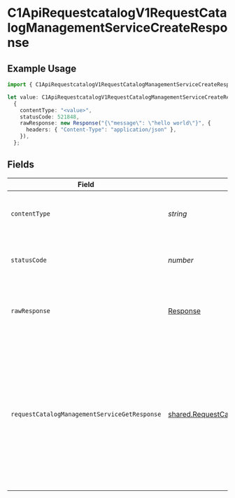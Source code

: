 # C1ApiRequestcatalogV1RequestCatalogManagementServiceCreateResponse

## Example Usage

```typescript
import { C1ApiRequestcatalogV1RequestCatalogManagementServiceCreateResponse } from "conductorone-sdk-typescript/sdk/models/operations";

let value: C1ApiRequestcatalogV1RequestCatalogManagementServiceCreateResponse =
  {
    contentType: "<value>",
    statusCode: 521848,
    rawResponse: new Response("{\"message\": \"hello world\"}", {
      headers: { "Content-Type": "application/json" },
    }),
  };
```

## Fields

| Field                                                                                                                                                                         | Type                                                                                                                                                                          | Required                                                                                                                                                                      | Description                                                                                                                                                                   |
| ----------------------------------------------------------------------------------------------------------------------------------------------------------------------------- | ----------------------------------------------------------------------------------------------------------------------------------------------------------------------------- | ----------------------------------------------------------------------------------------------------------------------------------------------------------------------------- | ----------------------------------------------------------------------------------------------------------------------------------------------------------------------------- |
| `contentType`                                                                                                                                                                 | *string*                                                                                                                                                                      | :heavy_check_mark:                                                                                                                                                            | HTTP response content type for this operation                                                                                                                                 |
| `statusCode`                                                                                                                                                                  | *number*                                                                                                                                                                      | :heavy_check_mark:                                                                                                                                                            | HTTP response status code for this operation                                                                                                                                  |
| `rawResponse`                                                                                                                                                                 | [Response](https://developer.mozilla.org/en-US/docs/Web/API/Response)                                                                                                         | :heavy_check_mark:                                                                                                                                                            | Raw HTTP response; suitable for custom response parsing                                                                                                                       |
| `requestCatalogManagementServiceGetResponse`                                                                                                                                  | [shared.RequestCatalogManagementServiceGetResponse](../../../sdk/models/shared/requestcatalogmanagementservicegetresponse.md)                                                 | :heavy_minus_sign:                                                                                                                                                            | The request catalog management service get response returns a request catalog view with the expanded items in the expanded array indicated by the expand mask in the request. |